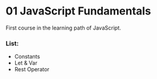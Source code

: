 # 01 JavaScript Fundamentals

First course in the learning path of JavaScript.

### List:

- Constants
- Let & Var
- Rest Operator